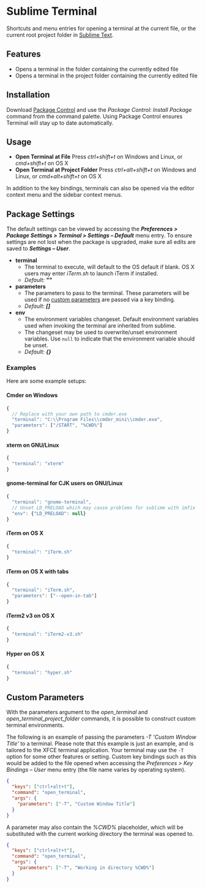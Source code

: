# Sublime Terminal

Shortcuts and menu entries for opening a terminal at the current file, or the current root project folder in [Sublime Text](http://sublimetext.com/).

## Features

 - Opens a terminal in the folder containing the currently edited file
 - Opens a terminal in the project folder containing the currently edited file

## Installation

Download [Package Control](https://packagecontrol.io/) and use the *Package Control: Install Package* command from the command palette. Using Package Control ensures Terminal will stay up to date automatically.

## Usage

 - **Open Terminal at File**
     Press *ctrl+shift+t* on Windows and Linux, or *cmd+shift+t* on OS X
 - **Open Terminal at Project Folder**
     Press *ctrl+alt+shift+t* on Windows and Linux, or *cmd+alt+shift+t* on OS X

In addition to the key bindings, terminals can also be opened via the editor context menu and the sidebar context menus.

## Package Settings

The default settings can be viewed by accessing the ***Preferences > Package Settings > Terminal > Settings – Default*** menu entry. To ensure settings are not lost when the package is upgraded, make sure all edits are saved to ***Settings – User***.

 - **terminal**
     - The terminal to execute, will default to the OS default if blank. OS X users may enter *iTerm.sh* to launch iTerm if installed.
     - *Default:* ***""***
 - **parameters**
     - The parameters to pass to the terminal. These parameters will be used if no [custom parameters](#custom-parameters) are passed via a key binding.
     - *Default:* ***[]***
 - **env**
     - The environment variables changeset. Default environment variables used when invoking the terminal are inherited from sublime.
     - The changeset may be used to overwrite/unset environment variables. Use `null` to indicate that the environment variable should be unset.
     - *Default:* ***{}***

### Examples

Here are some example setups:

#### Cmder on Windows

```js
{
  // Replace with your own path to cmder.exe
  "terminal": "C:\\Program Files\\cmder_mini\\cmder.exe",
  "parameters": ["/START", "%CWD%"]
}
```

#### xterm on GNU/Linux

```js
{
  "terminal": "xterm"
}
```

#### gnome-terminal for CJK users on GNU/Linux

```js
{
  "terminal": "gnome-terminal",
  // Unset LD_PRELOAD which may cause problems for sublime with imfix
  "env": {"LD_PRELOAD": null}
}
```
#### iTerm on OS X

```js
{
  "terminal": "iTerm.sh"
}
```

#### iTerm on OS X with tabs

```js
{
  "terminal": "iTerm.sh",
  "parameters": ["--open-in-tab"]
}
```

#### iTerm2 v3 on OS X

```js
{
  "terminal": "iTerm2-v3.sh"
}
```

#### Hyper on OS X

```js
{
  "terminal": "hyper.sh"
}
```

## Custom Parameters

With the parameters argument to the *open_terminal* and *open_terminal_project_folder* commands, it is possible to construct custom terminal environments.

The following is an example of passing the parameters *-T 'Custom Window Title'* to a terminal. Please note that this example is just an example, and is tailored to the XFCE terminal application. Your terminal may use the `-T` option for some other features or setting. Custom key bindings such as this would be added to the file opened when accessing the *Preferences > Key Bindings – User* menu entry (the file name varies by operating system).

```json
{
  "keys": ["ctrl+alt+t"],
  "command": "open_terminal",
  "args": {
    "parameters": ["-T", "Custom Window Title"]
  }
}
```

A parameter may also contain the *%CWD%* placeholder, which will be substituted with the current working directory the terminal was opened to.

```json
{
  "keys": ["ctrl+alt+t"],
  "command": "open_terminal",
  "args": {
    "parameters": ["-T", "Working in directory %CWD%"]
  }
}
```
